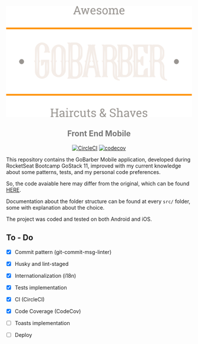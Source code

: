 <div align="center">
<img src="./src/assets/images/logo@3x.png" height="300" />

<h2 style="color:#777">Front End Mobile</h2>

[![CircleCI][circleci-img]][circleci-url]
[![codecov][codecov-badge]][codecov-badge-url]

</div>

This repository contains the GoBarber Mobile application, developed during RocketSeat Bootcamp GoStack 11, improved with my current knowledge about some patterns, tests, and my personal code preferences.

So, the code avaiable here may differ from the original, which can be found [HERE][gobarber-rocketseat].

Documentation about the folder structure can be found at every `src/` folder, some with explanation about the choice.

The project was coded and tested on both Android and iOS.


## To - Do

- [x] Commit pattern (git-commit-msg-linter)
- [x] Husky and lint-staged
- [x] Internationalization (i18n)
- [x] Tests implementation
- [x] CI (CircleCI)
- [x] Code Coverage (CodeCov)
- [ ] Toasts implementation
- [ ] Deploy



[gobarber-rocketseat]: https://github.com/rocketseat-education/bootcamp-gostack-modulos/tree/master/nivel-03/03-iniciando-aplicativo-mobile
[circleci-img]: https://circleci.com/gh/thejoaov/gobarber-11-mobile/tree/main.svg?style=svg
[circleci-url]: https://circleci.com/gh/thejoaov/gobarber-11-mobile/tree/main
[codecov-badge]: https://codecov.io/gh/thejoaov/gobarber-11-mobile/branch/main/graph/badge.svg
[codecov-badge-url]: https://codecov.io/gh/thejoaov/gobarber-11-mobile
